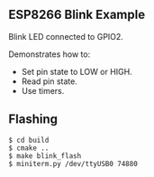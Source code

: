 ## ESP8266 Blink Example

Blink LED connected to GPIO2.

Demonstrates how to:
- Set pin state to LOW or HIGH. 
- Read pin state.
- Use timers. 

## Flashing

```
$ cd build
$ cmake ..
$ make blink_flash
$ miniterm.py /dev/ttyUSB0 74880
```
